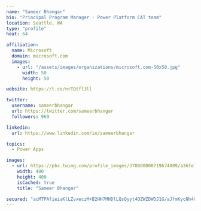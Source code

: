 ```yaml
---
name: "Sameer Bhangar"
bio: "Principal Program Manager - Power Platform CAT team"
location: Seattle, WA
type: "profile"
heat: 64

affiliation:
  name: Microsoft
  domain: microsoft.com
  images:
    - url: "/assets/images/organizations/microsoft.com-50x50.jpg"
      width: 50
      height: 50

website: https://t.co/nrTQtfl3ll

twitter:
  username: sameerbhangar
  url: https://twitter.com/sameerbhangar
  followers: 969

linkedin:
  url: https://www.linkedin.com/in/sameerbhangar

topics:
  - Power Apps

images:
  - url: https://pbs.twimg.com/profile_images/378800000719674009/a36fe7ddfab1778b76e5793772e43798_400x400.jpeg
    width: 400
    height: 400
    isCached: true
    title: "Sameer Bhangar"

secured: "acMTPAfieiaKlLZvxeczM+B2HH7MHDlLQsQyyt4OZWZDWDJ1G/aJfmKycNh4UnSkPj/ebOaw+ajG3Yc/i5Cz1QECHhX6nn3/7Xg1JeuJb1d/I4tob7DTaV7Y9eHT9E/VdhBLECSN5cDHe6Uf9KQRYvX8QwWlKmSIDZNcC4GcDk5TNdx5Fzau/i914y/ByiFTV1Vzpl62eyjGE2WUdK3D8w3abIm2scUNh8ujbYnsGuZon5ZaHGdAnm9Miqso49476cFh6qBZ9XpiUi6aDQ8v2VkwNccFOm/M2Bv1g7pJ0RrrYUXcEhXR2hwFM+hCGnp1UW/suLpr0F9IoXtJx6KRn9f/6oyfz7OPoYbQGJZNq3le7CLfjVKhcCyjv8JjdnBBZjlEIKTuNtI52Z1vfVFbxQ==;m1LlGU5bnKdK8qLdiLAM0g=="
---
```


